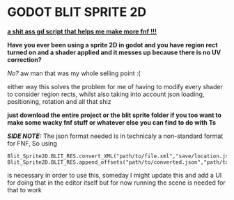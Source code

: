 # GODOT BLIT SPRITE 2D 
**<ins>a shit ass gd script that helps me make more fnf !!!</ins>**



**Have you ever been using a sprite 2D in godot and you have region rect turned on and a shader applied 
and it messes up because there is no UV correction?**

_No?_ aw man that was my whole selling point :(

either way this solves the problem for me of having to modify every shader to consider region rects, whilst also taking into account json loading, positioning, rotation and all that shiz

**just download the entire project or the blit sprite folder if you too want to make some wacky fnf stuff or whatever else you can find to do with Ts** 

_**SIDE NOTE:**_ The json format needed is in technicaly a non-standard format for FNF, So using 

```
Blit_Sprite2D.BLIT_RES.convert_XML("path/to/file.xml","save/location.json")
Blit_Sprite2D.BLIT_RES.append_offsets("path/to/converted.json","path/to/offsets.json")
```

is necessary in order to use this, someday I might update this and add a UI for doing that in the editor itself but for now running the scene is needed for that to work
